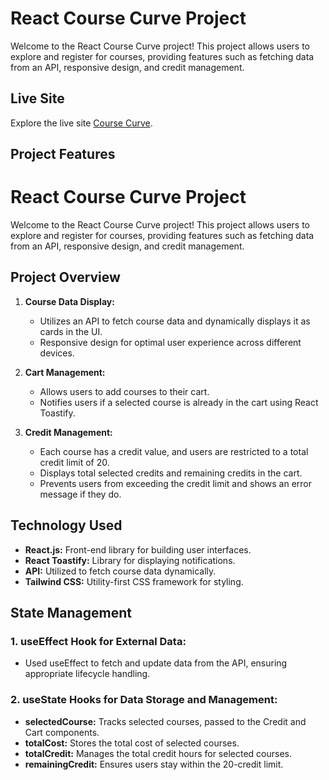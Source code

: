 # React Course Curve Project

Welcome to the React Course Curve project! This project allows users to explore and register for courses, providing features such as fetching data from an API, responsive design, and credit management.

## Live Site

Explore the live site [Course Curve](https://course-curve.netlify.app).

## Project Features

# React Course Curve Project

Welcome to the React Course Curve project! This project allows users to explore and register for courses, providing features such as fetching data from an API, responsive design, and credit management.

## Project Overview

1. **Course Data Display:**

   -  Utilizes an API to fetch course data and dynamically displays it as cards in the UI.
   -  Responsive design for optimal user experience across different devices.

2. **Cart Management:**

   -  Allows users to add courses to their cart.
   -  Notifies users if a selected course is already in the cart using React Toastify.

3. **Credit Management:**
   -  Each course has a credit value, and users are restricted to a total credit limit of 20.
   -  Displays total selected credits and remaining credits in the cart.
   -  Prevents users from exceeding the credit limit and shows an error message if they do.

## Technology Used

-  **React.js:** Front-end library for building user interfaces.
-  **React Toastify:** Library for displaying notifications.
-  **API:** Utilized to fetch course data dynamically.
-  **Tailwind CSS:** Utility-first CSS framework for styling.

## State Management

### 1. useEffect Hook for External Data:

-  Used useEffect to fetch and update data from the API, ensuring appropriate lifecycle handling.

### 2. useState Hooks for Data Storage and Management:

-  **selectedCourse:** Tracks selected courses, passed to the Credit and Cart components.
-  **totalCost:** Stores the total cost of selected courses.
-  **totalCredit:** Manages the total credit hours for selected courses.
-  **remainingCredit:** Ensures users stay within the 20-credit limit.

<!-- # Answer to the Question of Course Registration Assignment-7

## Question 1: Add at least 3 Project features

-  The project has been completed by fetching data from the database through API and displaying the data of each course in the UI as a card. also it is responsive for different devices.
-  in this project there is total nine course. If a course is selected then it is added to the cart section and if the selected course is already in the cart then it will show a react tostify notification.
-  How many hours each course is mentioned in the project. Hours are counted as credit. For an individual person the Credit limit is 20. So a person cannot buy more courses than the credit limit and an error message will show if the remaining credit less than 0. total selected credit and remaining credit will displayed on cart.
- In this project, there is a price set for each course. The total price of the selected courses will be shown in the cart.

## Question 2: Discuss how you managed the state in your assignment project.

-  In this project, I used React's useState and useEffect hooks to manage and manage various aspects of the course registration project.

### 1. useEffect Hook for External Data:

-  I employed the useEffect hook to handle external data, particularly for fetching data from an API or a local JSON file. This hook ensures that data retrieval and updates happen at the appropriate times during the component's lifecycle.

### 2. useState Hooks for Data Storage and Manage:

-  I utilized multiple instances of the useState hook throughout different components to store and manage data.
   -  **selectedCourse:** This state variable keeps track of the courses selected by users. then this variable sent to the Credit component. The Credit component also send this variable to Cart component. And Cart component received this variable as props and show the seleceted course on screen.
   -  **totalCost:** It stores the total cost of the selected courses.
   -  **totalCredit:** This state hook is used to keep a running tally of the total credit hours for the selected courses.
   -  **remainingCredit:** It helps manage the credit limit, ensuring users do not exceed 20 credits.
-  Those **"totalCost"**, **"totalCredit"**, **"remainingCredit"** hooks variable send to the Credit Component. Credit component received those variable as props and show on the screen. -->
